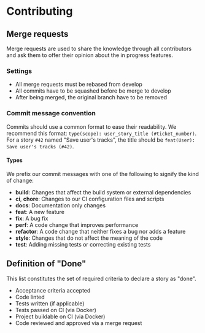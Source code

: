 # Contributing

## Merge requests

Merge requests are used to share the knowledge through all contributors and ask them to offer their opinion about the in progress features.

### Settings

- All merge requests must be rebased from develop
- All commits have to be squashed before be merge to develop
- After being merged, the original branch have to be removed

### Commit message convention

Commits should use a common format to ease their readability.
We recommend this format: `type(scope): user_story_title (#ticket_number)`.
For a story `#42` named "Save user's tracks", the title should be `feat(User): Save user's tracks (#42)`.

#### Types

We prefix our commit messages with one of the following to signify the kind of change:

- **build**: Changes that affect the build system or external dependencies
- **ci**, **chore**: Changes to our CI configuration files and scripts
- **docs**: Documentation only changes
- **feat**: A new feature
- **fix**: A bug fix
- **perf**: A code change that improves performance
- **refactor**: A code change that neither fixes a bug nor adds a feature
- **style**: Changes that do not affect the meaning of the code
- **test**: Adding missing tests or correcting existing tests

## Definition of "Done"

This list constitutes the set of required criteria to declare a story as "done".

- Acceptance criteria accepted
- Code linted
- Tests written (if applicable)
- Tests passed on CI (via Docker)
- Project buildable on CI (via Docker)
- Code reviewed and approved via a merge request
